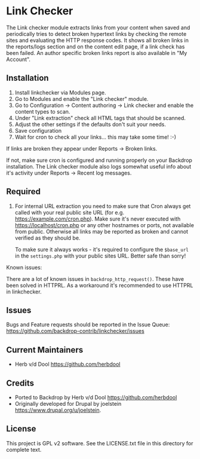 Link Checker
============

The Link checker module extracts links from your content when saved and
periodically tries to detect broken hypertext links by checking the remote
sites and evaluating the HTTP response codes. It shows all broken links in the
reports/logs section and on the content edit page, if a link check has been failed.
An author specific broken links report is also available in "My Account".

Installation
------------

1. Install linkchecker via Modules page.
2. Go to Modules and enable the "Link checker" module.
3. Go to Configuration -> Content authoring -> Link checker and enable the
   content types to scan.
4. Under "Link extraction" check all HTML tags that should be scanned.
5. Adjust the other settings if the defaults don't suit your needs.
6. Save configuration
7. Wait for cron to check all your links... this may take some time! :-)

If links are broken they appear under Reports -> Broken links.

If not, make sure cron is configured and running properly on your Backdrop
installation. The Link checker module also logs somewhat useful info about it's
activity under Reports -> Recent log messages.

Required
--------

1. For internal URL extraction you need to make sure that Cron always get called
   with your real public site URL (for e.g. <https://example.com/cron.php>). Make
   sure it's never executed with <https://localhost/cron.php> or any other
   hostnames or ports, not available from public. Otherwise all links may be
   reported as broken and cannot verified as they should be.

   To make sure it always works - it's required to configure the `$base_url` in
   the `settings.php` with your public sites URL. Better safe than sorry!

Known issues:

There are a lot of known issues in `backdrop_http_request()`. These have been solved
in HTTPRL. As a workaround it's recommended to use HTTPRL in linkchecker.

Issues
------

Bugs and Feature requests should be reported in the Issue Queue:
<https://github.com/backdrop-contrib/linkchecker/issues>

Current Maintainers
-------------------

- Herb v/d Dool <https://github.com/herbdool>

Credits
-------

- Ported to Backdrop by Herb v/d Dool <https://github.com/herbdool>
- Originally developed for Drupal by joelstein <https://www.drupal.org/u/joelstein>.

License
-------

This project is GPL v2 software. See the LICENSE.txt file in this directory for
complete text.
